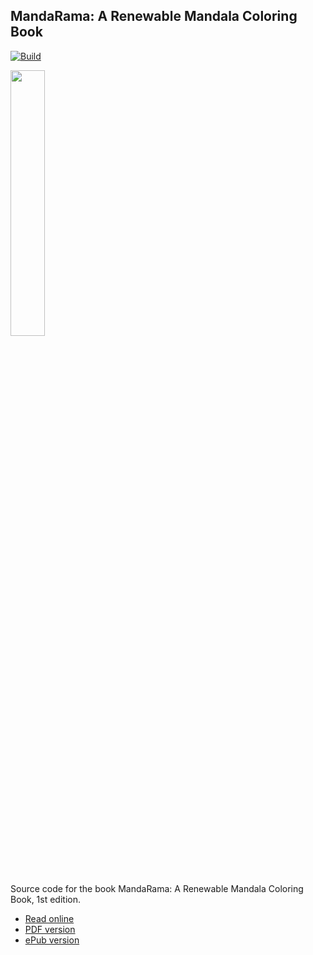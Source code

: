 ## MandaRama: A Renewable Mandala Coloring Book

[![Build](https://github.com/koenderks/mandarama/actions/workflows/build-book.yaml/badge.svg)](https://github.com/koenderks/mandarama/actions/workflows/build-book.yaml)

<p align='left'><img src='https://github.com/koenderks/mandarama/raw/master/cover.svg' width='33%'></p>

Source code for the book MandaRama: A Renewable Mandala Coloring Book, 1st edition.

- [Read online](https://koenderks.github.io/sasr/)
- [PDF version](https://koenderks.github.io/sasr/Statistical-Audit-Sampling-with-R.pdf)
- [ePub version](https://koenderks.github.io/sasr/Statistical-Audit-Sampling-with-R.epub)
